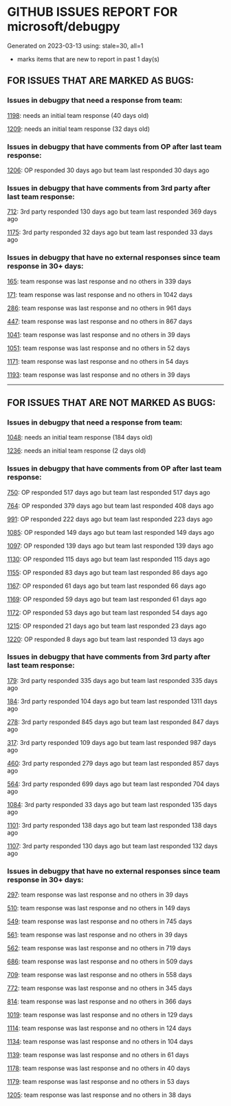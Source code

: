 
# GITHUB ISSUES REPORT FOR microsoft/debugpy


Generated on 2023-03-13 using: stale=30, all=1


* marks items that are new to report in past 1 day(s)


## FOR ISSUES THAT ARE MARKED AS BUGS:


### Issues in debugpy that need a response from team:


  [1198](https://github.com/microsoft/debugpy/issues/1198 "Crashes on ending debug session when using PyPy"): needs an initial team response (40 days old)

  [1209](https://github.com/microsoft/debugpy/issues/1209 "pydevd complaining about `attach_x86_64.dylib` on macOS on ARM"): needs an initial team response (32 days old)

### Issues in debugpy that have comments from OP after last team response:


  [1206](https://github.com/microsoft/debugpy/issues/1206 "Debugger with gevent doesn't hit breakpoints"): OP responded 30 days ago but team last responded 30 days ago

### Issues in debugpy that have comments from 3rd party after last team response:


  [712](https://github.com/microsoft/debugpy/issues/712 "notification like &quot;Failed launch debugger for child process xxxx&quot;."): 3rd party responded 130 days ago but team last responded 369 days ago

  [1175](https://github.com/microsoft/debugpy/issues/1175 "Debugging tests is not stopping on breakpoint"): 3rd party responded 32 days ago but team last responded 33 days ago

### Issues in debugpy that have no external responses since team response in 30+ days:


  [165](https://github.com/microsoft/debugpy/issues/165 "Entry points aren't being found while test debugging"): team response was last response and no others in 339 days

  [171](https://github.com/microsoft/debugpy/issues/171 "Ctrl+C causes KeyboardInterrupt inside pydevd"): team response was last response and no others in 1042 days

  [286](https://github.com/microsoft/debugpy/issues/286 "Attach to local process assumes i386 architecture? "): team response was last response and no others in 961 days

  [447](https://github.com/microsoft/debugpy/issues/447 "Running `breakpoint()` in the watch causes buggy behaviour"): team response was last response and no others in 867 days

  [1041](https://github.com/microsoft/debugpy/issues/1041 "Breakpoints on secondary threads don't trigger when using PyQt5"): team response was last response and no others in 39 days

  [1051](https://github.com/microsoft/debugpy/issues/1051 "debugpy gets &quot;stuck&quot; while using run by line in vscode jupyter notebook"): team response was last response and no others in 52 days

  [1171](https://github.com/microsoft/debugpy/issues/1171 "Debugger Not Stopping or Stopping in Random Places"): team response was last response and no others in 54 days

  [1193](https://github.com/microsoft/debugpy/issues/1193 "Debug crashes when running a Python2 subprocess"): team response was last response and no others in 39 days

---

## FOR ISSUES THAT ARE NOT MARKED AS BUGS:


### Issues in debugpy that need a response from team:


  [1048](https://github.com/microsoft/debugpy/issues/1048 "Support for eventlet"): needs an initial team response (184 days old)

  [1236](https://github.com/microsoft/debugpy/issues/1236 "Local and global variables are not available in list comprehensions in the debug console"): needs an initial team response (2 days old)

### Issues in debugpy that have comments from OP after last team response:


  [750](https://github.com/microsoft/debugpy/issues/750 "Support PEP 582 (__pypackages__) for just-my-code and user-uncaught exceptions"): OP responded 517 days ago but team last responded 517 days ago

  [764](https://github.com/microsoft/debugpy/issues/764 "Problems with python in VSC, eg. not working logs and pathlib and importlib.util"): OP responded 379 days ago but team last responded 408 days ago

  [991](https://github.com/microsoft/debugpy/issues/991 "Allow throwing exceptions in the debugger"): OP responded 222 days ago but team last responded 223 days ago

  [1085](https://github.com/microsoft/debugpy/issues/1085 "Return scope metadata on ScopesRequest"): OP responded 149 days ago but team last responded 149 days ago

  [1097](https://github.com/microsoft/debugpy/issues/1097 "debugpy.configure(python=) is not properly documented"): OP responded 139 days ago but team last responded 139 days ago

  [1130](https://github.com/microsoft/debugpy/issues/1130 "Allow server to configure its root"): OP responded 115 days ago but team last responded 115 days ago

  [1155](https://github.com/microsoft/debugpy/issues/1155 "Python debugger breaks on caught exception within a decorator and context manager"): OP responded 83 days ago but team last responded 86 days ago

  [1167](https://github.com/microsoft/debugpy/issues/1167 "Debugging support lazy variables"): OP responded 61 days ago but team last responded 66 days ago

  [1169](https://github.com/microsoft/debugpy/issues/1169 "Missing examples of configurations"): OP responded 59 days ago but team last responded 61 days ago

  [1172](https://github.com/microsoft/debugpy/issues/1172 "atexit not respected in subprocess.Popen"): OP responded 53 days ago but team last responded 54 days ago

  [1215](https://github.com/microsoft/debugpy/issues/1215 "[Feature request] Support Listening multiples port in vscode attach"): OP responded 21 days ago but team last responded 23 days ago

  [1220](https://github.com/microsoft/debugpy/issues/1220 "Error attaching Python debugger with debugpy: 'Could not find .so for attach to process' on macbook m1"): OP responded 8 days ago but team last responded 13 days ago

### Issues in debugpy that have comments from 3rd party after last team response:


  [179](https://github.com/microsoft/debugpy/issues/179 "Build native binaries on ci and distribute those."): 3rd party responded 335 days ago but team last responded 335 days ago

  [184](https://github.com/microsoft/debugpy/issues/184 "Azure Build for ARM"): 3rd party responded 104 days ago but team last responded 1311 days ago

  [278](https://github.com/microsoft/debugpy/issues/278 "When ungrouped, list and dict variables have inconvenient sort order"): 3rd party responded 845 days ago but team last responded 847 days ago

  [317](https://github.com/microsoft/debugpy/issues/317 "Make variable order for dict keys configurable"): 3rd party responded 109 days ago but team last responded 987 days ago

  [460](https://github.com/microsoft/debugpy/issues/460 "Repeated debugpy.listen() calls should be an error"): 3rd party responded 279 days ago but team last responded 857 days ago

  [564](https://github.com/microsoft/debugpy/issues/564 "Ignore &quot;justMyCode&quot; flag when doing a step into target"): 3rd party responded 699 days ago but team last responded 704 days ago

  [1084](https://github.com/microsoft/debugpy/issues/1084 "Unnecessary truncation"): 3rd party responded 33 days ago but team last responded 135 days ago

  [1101](https://github.com/microsoft/debugpy/issues/1101 "Improve inline breakpoint experience to be similar to TypeScript's  "): 3rd party responded 138 days ago but team last responded 138 days ago

  [1107](https://github.com/microsoft/debugpy/issues/1107 "Add Python 3.11 to the ci"): 3rd party responded 130 days ago but team last responded 132 days ago

### Issues in debugpy that have no external responses since team response in 30+ days:


  [297](https://github.com/microsoft/debugpy/issues/297 "Could a disable_attach API available?"): team response was last response and no others in 39 days

  [510](https://github.com/microsoft/debugpy/issues/510 "Stop at breakpoints during evaluate request (recursive debugging)"): team response was last response and no others in 149 days

  [549](https://github.com/microsoft/debugpy/issues/549 "timeout or cancelling of debugpy.connect call"): team response was last response and no others in 745 days

  [561](https://github.com/microsoft/debugpy/issues/561 "Treat mapped files as my code"): team response was last response and no others in 39 days

  [562](https://github.com/microsoft/debugpy/issues/562 "Add support for terminateThreads request."): team response was last response and no others in 719 days

  [686](https://github.com/microsoft/debugpy/issues/686 "Don't show Locals for module-global frame"): team response was last response and no others in 509 days

  [709](https://github.com/microsoft/debugpy/issues/709 "Support pyside6 (without frame-eval mode)"): team response was last response and no others in 558 days

  [772](https://github.com/microsoft/debugpy/issues/772 "CXXABI requirement"): team response was last response and no others in 345 days

  [814](https://github.com/microsoft/debugpy/issues/814 "Provide a way to notify users of where a RecursionError happens"): team response was last response and no others in 366 days

  [1019](https://github.com/microsoft/debugpy/issues/1019 "justMyCode warning message is at the wrong level, not always accurate"): team response was last response and no others in 129 days

  [1114](https://github.com/microsoft/debugpy/issues/1114 "Display Python asyncio Tasks in VS Code Debugger"): team response was last response and no others in 124 days

  [1134](https://github.com/microsoft/debugpy/issues/1134 "async code debugging"): team response was last response and no others in 104 days

  [1139](https://github.com/microsoft/debugpy/issues/1139 "Unable to debug python files (only on remote server): Timed out waiting for debuggee to spawn"): team response was last response and no others in 61 days

  [1178](https://github.com/microsoft/debugpy/issues/1178 "Name debug console automatically using launch.json file"): team response was last response and no others in 40 days

  [1179](https://github.com/microsoft/debugpy/issues/1179 "Support DAP variable paging"): team response was last response and no others in 53 days

  [1205](https://github.com/microsoft/debugpy/issues/1205 "python file name case changed won't reflect on &quot;Run without debugging&quot;"): team response was last response and no others in 38 days
